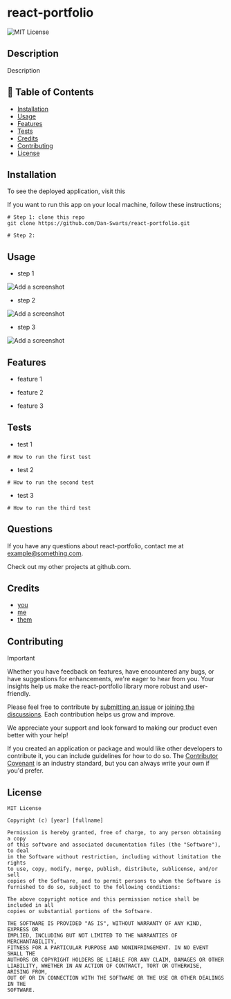 # react-portfolio
![MIT License](https://img.shields.io/badge/License-MIT-green) 
## Description

Description

## 📁 Table of Contents
- [Installation](#installation)
- [Usage](#usage)
- [Features](#features)
- [Tests](#tests)
- [Credits](#credits)
- [Contributing](#contributing)
- [License](#license)

## Installation

To see the deployed application, visit this 

If you want to run this app on your local machine, follow these instructions;

```shell
# Step 1: clone this repo
git clone https://github.com/Dan-Swarts/react-portfolio.git

# Step 2:

```

## Usage

- step 1

![Add a screenshot](./relative/path/to/img.jpg?raw=true)

- step 2

![Add a screenshot](./relative/path/to/img.jpg?raw=true)

- step 3

![Add a screenshot](./relative/path/to/img.jpg?raw=true)

## Features

- feature 1

- feature 2

- feature 3

## Tests

- test 1
```shell
# How to run the first test

```
- test 2
```shell
# How to run the second test

```
- test 3
```shell
# How to run the third test

```

## Questions
If you have any questions about react-portfolio, contact me at example@something.com. 

Check out my other projects at github.com.

## Credits

- [you](https://github.com)
- [ me](https://github.com)
- [ them](https://github.com)


## Contributing

> [!IMPORTANT]
> Whether you have feedback on features, have encountered any bugs, or have suggestions for enhancements, we're eager to hear from you. Your insights help us make the react-portfolio library more robust and user-friendly.

Please feel free to contribute by [submitting an issue](https://github.com) or [joining the discussions](https://github.com). Each contribution helps us grow and improve.

We appreciate your support and look forward to making our product even better with your help!

If you created an application or package and would like other developers to contribute it, you can include guidelines for how to do so. The [Contributor Covenant](https://www.contributor-covenant.org/) is an industry standard, but you can always write your own if you'd prefer.

## License
```
MIT License

Copyright (c) [year] [fullname]

Permission is hereby granted, free of charge, to any person obtaining a copy
of this software and associated documentation files (the "Software"), to deal
in the Software without restriction, including without limitation the rights
to use, copy, modify, merge, publish, distribute, sublicense, and/or sell
copies of the Software, and to permit persons to whom the Software is
furnished to do so, subject to the following conditions:

The above copyright notice and this permission notice shall be included in all
copies or substantial portions of the Software.

THE SOFTWARE IS PROVIDED "AS IS", WITHOUT WARRANTY OF ANY KIND, EXPRESS OR
IMPLIED, INCLUDING BUT NOT LIMITED TO THE WARRANTIES OF MERCHANTABILITY,
FITNESS FOR A PARTICULAR PURPOSE AND NONINFRINGEMENT. IN NO EVENT SHALL THE
AUTHORS OR COPYRIGHT HOLDERS BE LIABLE FOR ANY CLAIM, DAMAGES OR OTHER
LIABILITY, WHETHER IN AN ACTION OF CONTRACT, TORT OR OTHERWISE, ARISING FROM,
OUT OF OR IN CONNECTION WITH THE SOFTWARE OR THE USE OR OTHER DEALINGS IN THE
SOFTWARE.
```